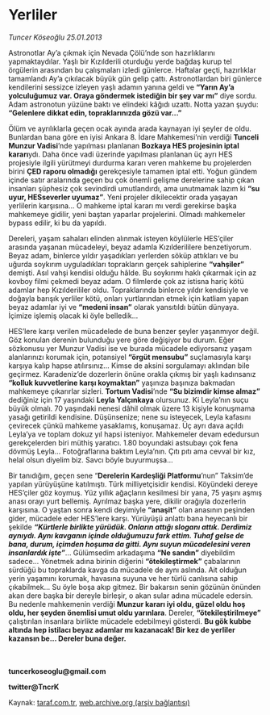 # Yerliler

*Tuncer Köseoğlu 25.01.2013*

<div class="yazi"><p>Astronotlar Ay’a çıkmak için Nevada Çölü’nde son hazırlıklarını yapmaktaydılar. Yaşlı bir Kızılderili oturduğu yerde bağdaş kurup tel örgülerin arasından bu çalışmaları izledi günlerce. Haftalar geçti, hazırlıklar tamamlandı Ay’a çıkılacak büyük gün gelip çattı. Astronotlardan biri günlerce kendilerini sessizce izleyen yaşlı adamın yanına geldi ve <b>“Yarın Ay’a yolculuğumuz var. Oraya göndermek istediğin bir şey var mı”</b> diye sordu. Adam astronotun yüzüne baktı ve elindeki kâğıdı uzattı. Notta yazan şuydu: <b>“Gelenlere dikkat edin, topraklarınızda gözü var...”</b></p>
<p>Ölüm ve ayrılıklarla geçen ocak ayında arada kaynayan iyi şeyler de oldu. Bunlardan bana göre en iyisi Ankara 8. İdare Mahkemesi’nin verdiği <b>Tunceli Munzur Vadisi</b>’nde yapılması planlanan <b>Bozkaya HES projesinin iptal kararı</b>ydı. Daha önce vadi üzerinde yapılması planlanan üç ayrı HES projesiyle ilgili yürütmeyi durdurma kararı veren mahkeme bu projelerden birini <b>ÇED raporu olmadığı</b> gerekçesiyle tamamen iptal etti. Yoğun gündem içinde satır aralarında geçen bu çok önemli gelişme derelerine sahip çıkan insanları şüphesiz çok sevindirdi umutlandırdı, ama unutmamak lazım ki <b>“su uyur, HESseverler uyumaz”</b>. Yeni projeler dikilecektir orada yaşayan yerlilerin karşısına... O mahkeme iptal kararı mı verdi gerekirse başka mahkemeye gidilir, yeni baştan yaparlar projelerini. Olmadı mahkemeler bypass edilir, ki bu da yapıldı.</p>
<p>Dereleri, yaşam sahaları elinden alınmak isteyen köylülerle HES’çiler arasında yaşanan mücadeleyi, beyaz adamla Kızılderililere benzetiyorum. Beyaz adam, binlerce yıldır yaşadıkları yerlerden söküp attıkları ve bu uğurda soykırım uyguladıkları toprakların gerçek sahiplerine <b>“vahşiler”</b> demişti. Asıl vahşi kendisi olduğu hâlde. Bu soykırımı haklı çıkarmak için az kovboy filmi çekmedi beyaz adam. O filmlerde çok az istisna hariç kötü adamlar hep Kızılderililer oldu. Topraklarında binlerce yıldır kendisiyle ve doğayla barışık yerliler kötü, onları yurtlarından etmek için katliam yapan beyaz adamlar iyi ve <b>“medeni insan”</b> olarak yansıtıldı bütün dünyaya. İçimize işlemiş olacak ki öyle belledik...</p>
<p>HES’lere karşı verilen mücadelede de buna benzer şeyler yaşanmıyor değil. Göz konulan derenin bulunduğu yere göre değişiyor bu durum. Eğer sözkonusu yer Munzur Vadisi ise ve burada mücadele ediyorsanız yaşam alanlarınızı korumak için, potansiyel <b>“örgüt mensubu”</b> suçlamasıyla karşı karşıya kalıp hapse atılırsınız... Kimse de aksini sorgulamayı aklından bile geçirmez. Karadeniz’de dozerlerin önüne orakla çıkmış bir yaşlı kadınsanız <b>“kolluk kuvvetlerine karşı koymaktan”</b> yaşınıza başınıza bakmadan mahkemeye çıkarırlar sizleri. <b>Tortum Vadisi</b>’nde <b>“Su bizimdir kimse almaz”</b> dediğiniz için 17 yaşındaki <b>Leyla Yalçınkaya</b> olursunuz. Ki Leyla’nın suçu büyük olmalı. 70 yaşındaki nenesi dâhil olmak üzere 13 kişiyle konuşmama yasağı getirildi kendisine. Düşünsenize; nene su isteyecek, Leyla kafasını çevirecek çünkü mahkeme yasaklamış, konuşamaz. Üç ayrı dava açıldı Leyla’ya ve toplam dokuz yıl hapsi isteniyor. Mahkemeler devam ededursun gerekçelerden biri müthiş yaratıcı. 1.80 boyundaki astsubayı çok fena dövmüş Leyla... Fotoğraflarına baktım Leyla’nın. Çıtı pıtı ama cevval bir kız, helal olsun diyelim biz. Savcı böyle buyurmuşsa...</p>
<p>Bir tanıdığım, geçen sene “<b>Derelerin Kardeşliği Platformu</b>’nun” Taksim’de yapılan yürüyüşüne katılmıştı. Türk milliyetçisidir kendisi. Köyündeki dereye HES’çiler göz koymuş. Yüz yıllık ağaçların kesilmesi bir yana, 75 yaşını aşmış anası orayı yurt bellemiş. Ayrılmaz başka yere, dikilir orağıyla dozerlerin karşısına. O yaştan sonra kendi deyimiyle <b>“anaşit”</b> olan anasının peşinden gider, mücadele eder HES’lere karşı. Yürüyüşü anlattı bana heyecanlı bir şekilde <b><i>“Kürtlerle birlikte yürüdük. Onların attığı sloganı attık. Derdimiz aynıydı. Aynı kavganın içinde olduğumuzu fark ettim. Tuhaf gelse de bana, durum, içimden hoşuma da gitti. Aynı suyun mücadelesini veren insanlardık işte”</i></b>... Gülümsedim arkadaşıma <b>“Ne sandın”</b> diyebildim sadece... Yönetmek adına birinin diğerini <b>“ötekileştirmek”</b> çabalarının sürdüğü bu topraklarda kavga da mücadele de aynı aslında. Ait olduğun yerin yaşamını korumak, havasına suyuna ve her türlü canlısına sahip çıkabilmek... Su öyle boşa akıp gitmez. Bir bakarsın senin gözünün önünden akan dere başka bir dereyle birleşir, o akan sular adına mücadele edersin. Bu nedenle mahkemenin verdiği <b>Munzur kararı iyi oldu, güzel oldu hoş oldu, her şeyden önemlisi umut oldu yarınlara</b>. Dereler, <b>“ötekileştirilmeye”</b> çalıştırılan insanlara birlikte mücadele edebilmeyi gösterdi. <b>Bu gök kubbe altında hep istilacı beyaz adamlar mı kazanacak! Bir kez de yerliler kazansın be... Dereler buna değer.</b></p>
<p><b><br/><br/>tuncerkoseoglu@gmail.com </b></p>
<p><b>twitter@TncrK</b></p>
</div>

Kaynak: [taraf.com.tr](http://www.taraf.com.tr:80/tuncer-koseoglu/makale-yerliler.htm), [web.archive.org (arşiv bağlantısı)](http://web.archive.org/web/20130221041126/http://www.taraf.com.tr:80/tuncer-koseoglu/makale-yerliler.htm)
